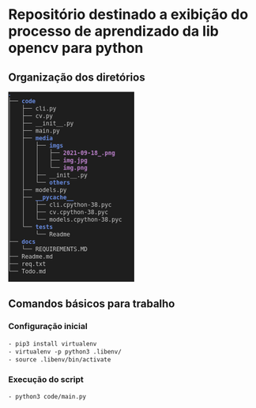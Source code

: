 # Repositório destinado a exibição do processo de aprendizado da lib opencv para python

## Organização dos diretórios

![tree_image](https://github.com/williamelias/working_with_opencv/blob/master/docs/tree_.png "Title")

## Comandos básicos para trabalho


### Configuração inicial

    - pip3 install virtualenv
    - virtualenv -p python3 .libenv/
    - source .libenv/bin/activate

### Execução do script

    - python3 code/main.py


